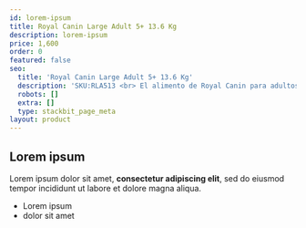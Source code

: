 ```yaml
---
id: lorem-ipsum
title: Royal Canin Large Adult 5+ 13.6 Kg
description: lorem-ipsum
price: 1,600
order: 0
featured: false
seo:
  title: 'Royal Canin Large Adult 5+ 13.6 Kg'
  description: 'SKU:RLA513 <br> El alimento de Royal Canin para adultos de mas de 5 años es un alimento con contenido de nutrientes apto para ayudar a mantener la vitalidad de los perros grandes que afrontan los primeros signos de la edad. Contiene un complejo de antioxidantes exclusivo que ayuda a neutralizar a los radicales libres.'
  robots: []
  extra: []
  type: stackbit_page_meta
layout: product
---
```

## Lorem ipsum

Lorem ipsum dolor sit amet, **consectetur adipiscing elit**, sed do eiusmod tempor incididunt ut labore et dolore magna aliqua.

- Lorem ipsum
- dolor sit amet